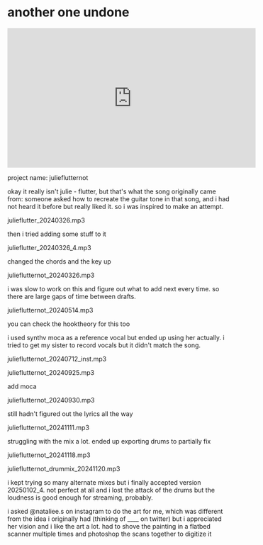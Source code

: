 # another one undone

<iframe width="560" height="315" src="https://www.youtube.com/embed/Zfh45Egx_cI?si=H3TM9St4no56OUf5" title="YouTube video player" frameborder="0" allow="accelerometer; autoplay; clipboard-write; encrypted-media; gyroscope; picture-in-picture; web-share" referrerpolicy="strict-origin-when-cross-origin" allowfullscreen></iframe>

project name: julieflutternot

okay it really isn't julie - flutter, but that's what the song originally came
from: someone asked how to recreate the guitar tone in that song, and i had not
heard it before but really liked it. so i was inspired to make an attempt.

julieflutter_20240326.mp3

then i tried adding some stuff to it

julieflutter_20240326_4.mp3

changed the chords and the key up

julieflutternot_20240326.mp3

i was slow to work on this and figure out what to add next every time. so there
are large gaps of time between drafts.

julieflutternot_20240514.mp3

you can check the hooktheory for this too

i used synthv moca as a reference vocal but ended up using her actually. i
tried to get my sister to record vocals but it didn't match the song.

julieflutternot_20240712_inst.mp3

julieflutternot_20240925.mp3

add moca

julieflutternot_20240930.mp3

still hadn't figured out the lyrics all the way

julieflutternot_20241111.mp3

struggling with the mix a lot. ended up exporting drums to partially fix

julieflutternot_20241118.mp3

julieflutternot_drummix_20241120.mp3

i kept trying so many alternate mixes but i finally accepted version 20250102_4.
not perfect at all and i lost the attack of the drums but the loudness is
good enough for streaming, probably.

i asked @nataliee.s on instagram to do the art for me, which was different
from the idea i originally had (thinking of ____ on twitter) but i appreciated
her vision and i like the art a lot. had to shove the painting in a flatbed
scanner multiple times and photoshop the scans together to digitize it